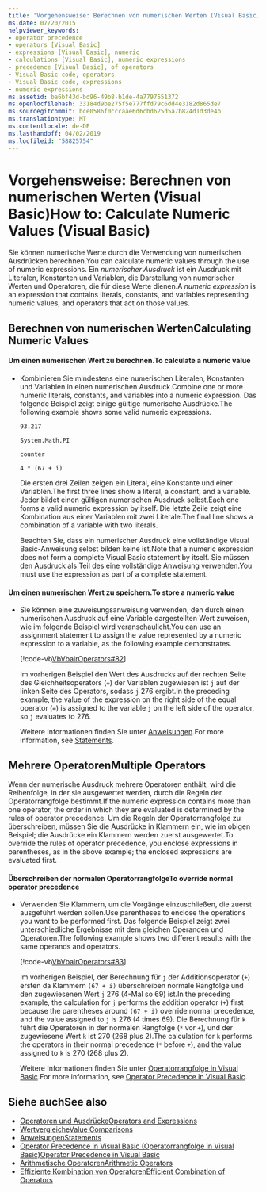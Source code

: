 ```yaml
---
title: 'Vorgehensweise: Berechnen von numerischen Werten (Visual Basic)'
ms.date: 07/20/2015
helpviewer_keywords:
- operator precedence
- operators [Visual Basic]
- expressions [Visual Basic], numeric
- calculations [Visual Basic], numeric expressions
- precedence [Visual Basic], of operators
- Visual Basic code, operators
- Visual Basic code, expressions
- numeric expressions
ms.assetid: ba6bf43d-bd96-49b8-b1de-4a7797551372
ms.openlocfilehash: 33184d9be275f5e777ffd79c6dd4e3182d865de7
ms.sourcegitcommit: bce0586f0cccaae6d6cbd625d5a7b824d1d3de4b
ms.translationtype: MT
ms.contentlocale: de-DE
ms.lasthandoff: 04/02/2019
ms.locfileid: "58825754"
---
```

# <a name="how-to-calculate-numeric-values-visual-basic"></a><span data-ttu-id="b1c4a-102">Vorgehensweise: Berechnen von numerischen Werten (Visual Basic)</span><span class="sxs-lookup"><span data-stu-id="b1c4a-102">How to: Calculate Numeric Values (Visual Basic)</span></span>
<span data-ttu-id="b1c4a-103">Sie können numerische Werte durch die Verwendung von numerischen Ausdrücken berechnen.</span><span class="sxs-lookup"><span data-stu-id="b1c4a-103">You can calculate numeric values through the use of numeric expressions.</span></span> <span data-ttu-id="b1c4a-104">Ein *numerischer Ausdruck* ist ein Ausdruck mit Literalen, Konstanten und Variablen, die Darstellung von numerischer Werten und Operatoren, die für diese Werte dienen.</span><span class="sxs-lookup"><span data-stu-id="b1c4a-104">A *numeric expression* is an expression that contains literals, constants, and variables representing numeric values, and operators that act on those values.</span></span>  
  
## <a name="calculating-numeric-values"></a><span data-ttu-id="b1c4a-105">Berechnen von numerischen Werten</span><span class="sxs-lookup"><span data-stu-id="b1c4a-105">Calculating Numeric Values</span></span>  
  
#### <a name="to-calculate-a-numeric-value"></a><span data-ttu-id="b1c4a-106">Um einen numerischen Wert zu berechnen.</span><span class="sxs-lookup"><span data-stu-id="b1c4a-106">To calculate a numeric value</span></span>  
  
-   <span data-ttu-id="b1c4a-107">Kombinieren Sie mindestens eine numerischen Literalen, Konstanten und Variablen in einen numerischen Ausdruck.</span><span class="sxs-lookup"><span data-stu-id="b1c4a-107">Combine one or more numeric literals, constants, and variables into a numeric expression.</span></span> <span data-ttu-id="b1c4a-108">Das folgende Beispiel zeigt einige gültige numerische Ausdrücke.</span><span class="sxs-lookup"><span data-stu-id="b1c4a-108">The following example shows some valid numeric expressions.</span></span>  
  
     `93.217`  
  
     `System.Math.PI`  
  
     `counter`  
  
     `4 * (67 + i)`  
  
     <span data-ttu-id="b1c4a-109">Die ersten drei Zeilen zeigen ein Literal, eine Konstante und einer Variablen.</span><span class="sxs-lookup"><span data-stu-id="b1c4a-109">The first three lines show a literal, a constant, and a variable.</span></span> <span data-ttu-id="b1c4a-110">Jeder bildet einen gültigen numerischen Ausdruck selbst.</span><span class="sxs-lookup"><span data-stu-id="b1c4a-110">Each one forms a valid numeric expression by itself.</span></span> <span data-ttu-id="b1c4a-111">Die letzte Zeile zeigt eine Kombination aus einer Variablen mit zwei Literale.</span><span class="sxs-lookup"><span data-stu-id="b1c4a-111">The final line shows a combination of a variable with two literals.</span></span>  
  
     <span data-ttu-id="b1c4a-112">Beachten Sie, dass ein numerischer Ausdruck eine vollständige Visual Basic-Anweisung selbst bilden keine ist.</span><span class="sxs-lookup"><span data-stu-id="b1c4a-112">Note that a numeric expression does not form a complete Visual Basic statement by itself.</span></span> <span data-ttu-id="b1c4a-113">Sie müssen den Ausdruck als Teil des eine vollständige Anweisung verwenden.</span><span class="sxs-lookup"><span data-stu-id="b1c4a-113">You must use the expression as part of a complete statement.</span></span>  
  
#### <a name="to-store-a-numeric-value"></a><span data-ttu-id="b1c4a-114">Um einen numerischen Wert zu speichern.</span><span class="sxs-lookup"><span data-stu-id="b1c4a-114">To store a numeric value</span></span>  
  
-   <span data-ttu-id="b1c4a-115">Sie können eine zuweisungsanweisung verwenden, den durch einen numerischen Ausdruck auf eine Variable dargestellten Wert zuweisen, wie im folgende Beispiel wird veranschaulicht.</span><span class="sxs-lookup"><span data-stu-id="b1c4a-115">You can use an assignment statement to assign the value represented by a numeric expression to a variable, as the following example demonstrates.</span></span>  
  
     [!code-vb[VbVbalrOperators#82](~/samples/snippets/visualbasic/VS_Snippets_VBCSharp/VbVbalrOperators/VB/Class1.vb#82)]  
  
     <span data-ttu-id="b1c4a-116">Im vorherigen Beispiel den Wert des Ausdrucks auf der rechten Seite des Gleichheitsoperators (`=`) der Variablen zugewiesen ist `j` auf der linken Seite des Operators, sodass `j` 276 ergibt.</span><span class="sxs-lookup"><span data-stu-id="b1c4a-116">In the preceding example, the value of the expression on the right side of the equal operator (`=`) is assigned to the variable `j` on the left side of the operator, so `j` evaluates to 276.</span></span>  
  
     <span data-ttu-id="b1c4a-117">Weitere Informationen finden Sie unter [Anweisungen](../../../../visual-basic/language-reference/statements/index.md).</span><span class="sxs-lookup"><span data-stu-id="b1c4a-117">For more information, see [Statements](../../../../visual-basic/language-reference/statements/index.md).</span></span>  
  
## <a name="multiple-operators"></a><span data-ttu-id="b1c4a-118">Mehrere Operatoren</span><span class="sxs-lookup"><span data-stu-id="b1c4a-118">Multiple Operators</span></span>  
 <span data-ttu-id="b1c4a-119">Wenn der numerische Ausdruck mehrere Operatoren enthält, wird die Reihenfolge, in der sie ausgewertet werden, durch die Regeln der Operatorrangfolge bestimmt.</span><span class="sxs-lookup"><span data-stu-id="b1c4a-119">If the numeric expression contains more than one operator, the order in which they are evaluated is determined by the rules of operator precedence.</span></span> <span data-ttu-id="b1c4a-120">Um die Regeln der Operatorrangfolge zu überschreiben, müssen Sie die Ausdrücke in Klammern ein, wie im obigen Beispiel; die Ausdrücke ein Klammern werden zuerst ausgewertet.</span><span class="sxs-lookup"><span data-stu-id="b1c4a-120">To override the rules of operator precedence, you enclose expressions in parentheses, as in the above example; the enclosed expressions are evaluated first.</span></span>  
  
#### <a name="to-override-normal-operator-precedence"></a><span data-ttu-id="b1c4a-121">Überschreiben der normalen Operatorrangfolge</span><span class="sxs-lookup"><span data-stu-id="b1c4a-121">To override normal operator precedence</span></span>  
  
-   <span data-ttu-id="b1c4a-122">Verwenden Sie Klammern, um die Vorgänge einzuschließen, die zuerst ausgeführt werden sollen.</span><span class="sxs-lookup"><span data-stu-id="b1c4a-122">Use parentheses to enclose the operations you want to be performed first.</span></span> <span data-ttu-id="b1c4a-123">Das folgende Beispiel zeigt zwei unterschiedliche Ergebnisse mit dem gleichen Operanden und Operatoren.</span><span class="sxs-lookup"><span data-stu-id="b1c4a-123">The following example shows two different results with the same operands and operators.</span></span>  
  
     [!code-vb[VbVbalrOperators#83](~/samples/snippets/visualbasic/VS_Snippets_VBCSharp/VbVbalrOperators/VB/Class1.vb#83)]  
  
     <span data-ttu-id="b1c4a-124">Im vorherigen Beispiel, der Berechnung für `j` der Additionsoperator (`+`) ersten da Klammern `(67 + i)` überschreiben normale Rangfolge und den zugewiesenen Wert `j` 276 (4-Mal so 69) ist.</span><span class="sxs-lookup"><span data-stu-id="b1c4a-124">In the preceding example, the calculation for `j` performs the addition operator (`+`) first because the parentheses around `(67 + i)` override normal precedence, and the value assigned to `j` is 276 (4 times 69).</span></span> <span data-ttu-id="b1c4a-125">Die Berechnung für `k` führt die Operatoren in der normalen Rangfolge (`*` vor `+`), und der zugewiesene Wert `k` ist 270 (268 plus 2).</span><span class="sxs-lookup"><span data-stu-id="b1c4a-125">The calculation for `k` performs the operators in their normal precedence (`*` before `+`), and the value assigned to `k` is 270 (268 plus 2).</span></span>  
  
     <span data-ttu-id="b1c4a-126">Weitere Informationen finden Sie unter [Operatorrangfolge in Visual Basic](../../../../visual-basic/language-reference/operators/operator-precedence.md).</span><span class="sxs-lookup"><span data-stu-id="b1c4a-126">For more information, see [Operator Precedence in Visual Basic](../../../../visual-basic/language-reference/operators/operator-precedence.md).</span></span>  
  
## <a name="see-also"></a><span data-ttu-id="b1c4a-127">Siehe auch</span><span class="sxs-lookup"><span data-stu-id="b1c4a-127">See also</span></span>

- [<span data-ttu-id="b1c4a-128">Operatoren und Ausdrücke</span><span class="sxs-lookup"><span data-stu-id="b1c4a-128">Operators and Expressions</span></span>](../../../../visual-basic/programming-guide/language-features/operators-and-expressions/index.md)
- [<span data-ttu-id="b1c4a-129">Wertvergleiche</span><span class="sxs-lookup"><span data-stu-id="b1c4a-129">Value Comparisons</span></span>](../../../../visual-basic/programming-guide/language-features/operators-and-expressions/value-comparisons.md)
- [<span data-ttu-id="b1c4a-130">Anweisungen</span><span class="sxs-lookup"><span data-stu-id="b1c4a-130">Statements</span></span>](../../../../visual-basic/language-reference/statements/index.md)
- [<span data-ttu-id="b1c4a-131">Operator Precedence in Visual Basic (Operatorrangfolge in Visual Basic)</span><span class="sxs-lookup"><span data-stu-id="b1c4a-131">Operator Precedence in Visual Basic</span></span>](../../../../visual-basic/language-reference/operators/operator-precedence.md)
- [<span data-ttu-id="b1c4a-132">Arithmetische Operatoren</span><span class="sxs-lookup"><span data-stu-id="b1c4a-132">Arithmetic Operators</span></span>](../../../../visual-basic/language-reference/operators/arithmetic-operators.md)
- [<span data-ttu-id="b1c4a-133">Effiziente Kombination von Operatoren</span><span class="sxs-lookup"><span data-stu-id="b1c4a-133">Efficient Combination of Operators</span></span>](../../../../visual-basic/programming-guide/language-features/operators-and-expressions/efficient-combination-of-operators.md)
